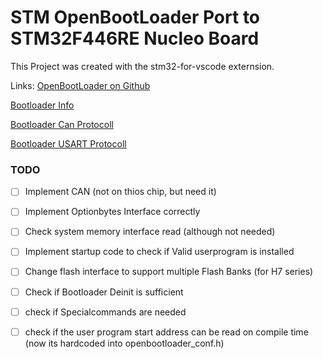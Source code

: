 # STM OpenBootLoader Port to STM32F446RE Nucleo Board

This Project was created with the stm32-for-vscode externsion.

Links:
[OpenBootLoader on Github](https://github.com/STMicroelectronics/stm32-mw-openbl)

[Bootloader Info](https://www.st.com/resource/en/application_note/cd00167594-stm32-microcontroller-system-memory-boot-mode-stmicroelectronics.pdf)

[Bootloader Can Protocoll](https://www.st.com/resource/en/application_note/cd00264321-can-protocol-used-in-the-stm32-bootloader-stmicroelectronics.pdf)

[Bootloader USART Protocoll](https://www.st.com/resource/en/application_note/cd00264342-usart-protocol-used-in-the-stm32-bootloader-stmicroelectronics.pdf)


### TODO

- [ ] Implement CAN (not on thios chip, but need it)
- [ ] Implement Optionbytes Interface correctly
- [ ] Check system memory interface read (although not needed)
- [ ] Implement startup code to check if Valid userprogram is installed
- [ ] Change flash interface to support multiple Flash Banks (for H7 series)
- [ ] Check if Bootloader Deinit is sufficient
- [ ] check if Specialcommands are needed
- [ ] check if the user program start address can be read on compile time (now its hardcoded into openbootloader_conf.h)


